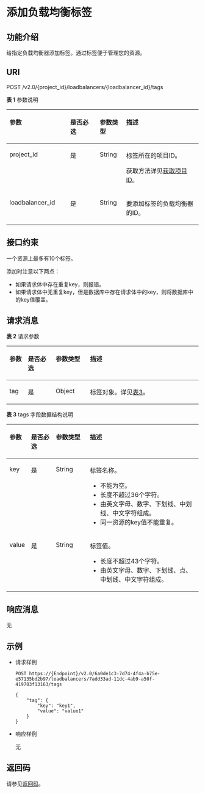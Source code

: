 # 添加负载均衡标签<a name="zh-cn_topic_0109852830"></a>

## 功能介绍<a name="zh-cn_topic_0101985069_section64730638115249"></a>

给指定负载均衡器添加标签。通过标签便于管理您的资源。

## URI<a name="zh-cn_topic_0101985069_section53003617115310"></a>

POST /v2.0/\{project\_id\}/loadbalancers/\{loadbalancer\_id\}/tags

**表 1**  参数说明

<a name="table33323423"></a>
<table><thead align="left"><tr id="row8420641"><th class="cellrowborder" valign="top" width="31.580000000000002%" id="mcps1.2.5.1.1"><p id="p10983320"><a name="p10983320"></a><a name="p10983320"></a>参数</p>
</th>
<th class="cellrowborder" valign="top" width="15.42%" id="mcps1.2.5.1.2"><p id="p17233719"><a name="p17233719"></a><a name="p17233719"></a>是否必选</p>
</th>
<th class="cellrowborder" valign="top" width="13.719999999999999%" id="mcps1.2.5.1.3"><p id="p4164548117122"><a name="p4164548117122"></a><a name="p4164548117122"></a>参数类型</p>
</th>
<th class="cellrowborder" valign="top" width="39.28%" id="mcps1.2.5.1.4"><p id="p53754023"><a name="p53754023"></a><a name="p53754023"></a>描述</p>
</th>
</tr>
</thead>
<tbody><tr id="row53906008171138"><td class="cellrowborder" valign="top" width="31.580000000000002%" headers="mcps1.2.5.1.1 "><p id="p16126074171144"><a name="p16126074171144"></a><a name="p16126074171144"></a>project_id</p>
</td>
<td class="cellrowborder" valign="top" width="15.42%" headers="mcps1.2.5.1.2 "><p id="p31143627171144"><a name="p31143627171144"></a><a name="p31143627171144"></a>是</p>
</td>
<td class="cellrowborder" valign="top" width="13.719999999999999%" headers="mcps1.2.5.1.3 "><p id="p39605860171144"><a name="p39605860171144"></a><a name="p39605860171144"></a>String</p>
</td>
<td class="cellrowborder" valign="top" width="39.28%" headers="mcps1.2.5.1.4 "><p id="p11184131"><a name="p11184131"></a><a name="p11184131"></a>标签所在的项目ID。</p>
<p id="p8222164914610"><a name="p8222164914610"></a><a name="p8222164914610"></a>获取方法详见<a href="获取项目ID.md">获取项目ID</a>。</p>
</td>
</tr>
<tr id="row1686321181111"><td class="cellrowborder" valign="top" width="31.580000000000002%" headers="mcps1.2.5.1.1 "><p id="p15863201114114"><a name="p15863201114114"></a><a name="p15863201114114"></a>loadbalancer_id</p>
</td>
<td class="cellrowborder" valign="top" width="15.42%" headers="mcps1.2.5.1.2 "><p id="p486381113115"><a name="p486381113115"></a><a name="p486381113115"></a>是</p>
</td>
<td class="cellrowborder" valign="top" width="13.719999999999999%" headers="mcps1.2.5.1.3 "><p id="p57281241445"><a name="p57281241445"></a><a name="p57281241445"></a>String</p>
</td>
<td class="cellrowborder" valign="top" width="39.28%" headers="mcps1.2.5.1.4 "><p id="p937914204113"><a name="p937914204113"></a><a name="p937914204113"></a>要添加标签的负载均衡器的ID。</p>
</td>
</tr>
</tbody>
</table>

## 接口约束<a name="zh-cn_topic_0101985069_section60866968115418"></a>

一个资源上最多有10个标签。

添加时注意以下两点：

-   如果请求体中存在重复key，则报错。
-   如果请求体中无重复key，但是数据库中存在请求体中的key，则将数据库中的key值覆盖。

## 请求消息<a name="zh-cn_topic_0101985069_section63626232115513"></a>

**表 2**  请求参数

<a name="zh-cn_topic_0101985069_table50726759115539"></a>
<table><thead align="left"><tr id="zh-cn_topic_0101985069_row18976657115539"><th class="cellrowborder" valign="top" width="9.59%" id="mcps1.2.5.1.1"><p id="zh-cn_topic_0101985069_p5676213115548"><a name="zh-cn_topic_0101985069_p5676213115548"></a><a name="zh-cn_topic_0101985069_p5676213115548"></a>参数</p>
</th>
<th class="cellrowborder" valign="top" width="14.469999999999999%" id="mcps1.2.5.1.2"><p id="zh-cn_topic_0101985069_p57120100115548"><a name="zh-cn_topic_0101985069_p57120100115548"></a><a name="zh-cn_topic_0101985069_p57120100115548"></a>是否必选</p>
</th>
<th class="cellrowborder" valign="top" width="17.86%" id="mcps1.2.5.1.3"><p id="zh-cn_topic_0101985069_p63325412115548"><a name="zh-cn_topic_0101985069_p63325412115548"></a><a name="zh-cn_topic_0101985069_p63325412115548"></a>参数类型</p>
</th>
<th class="cellrowborder" valign="top" width="58.08%" id="mcps1.2.5.1.4"><p id="zh-cn_topic_0101985069_p29084765115548"><a name="zh-cn_topic_0101985069_p29084765115548"></a><a name="zh-cn_topic_0101985069_p29084765115548"></a>描述</p>
</th>
</tr>
</thead>
<tbody><tr id="zh-cn_topic_0101985069_row54496294115539"><td class="cellrowborder" valign="top" width="9.59%" headers="mcps1.2.5.1.1 "><p id="zh-cn_topic_0101985069_p34643543115548"><a name="zh-cn_topic_0101985069_p34643543115548"></a><a name="zh-cn_topic_0101985069_p34643543115548"></a>tag</p>
</td>
<td class="cellrowborder" valign="top" width="14.469999999999999%" headers="mcps1.2.5.1.2 "><p id="zh-cn_topic_0101985069_p54663593115548"><a name="zh-cn_topic_0101985069_p54663593115548"></a><a name="zh-cn_topic_0101985069_p54663593115548"></a>是</p>
</td>
<td class="cellrowborder" valign="top" width="17.86%" headers="mcps1.2.5.1.3 "><p id="zh-cn_topic_0101985069_p65674899115548"><a name="zh-cn_topic_0101985069_p65674899115548"></a><a name="zh-cn_topic_0101985069_p65674899115548"></a>Object</p>
</td>
<td class="cellrowborder" valign="top" width="58.08%" headers="mcps1.2.5.1.4 "><p id="zh-cn_topic_0101985069_p18066622115548"><a name="zh-cn_topic_0101985069_p18066622115548"></a><a name="zh-cn_topic_0101985069_p18066622115548"></a>标签对象。详见<a href="#zh-cn_topic_0101985069_table3507237511564">表3</a>。</p>
</td>
</tr>
</tbody>
</table>

**表 3**  tags 字段数据结构说明

<a name="zh-cn_topic_0101985069_table3507237511564"></a>
<table><thead align="left"><tr id="zh-cn_topic_0101985069_row3238611511564"><th class="cellrowborder" valign="top" width="11.09%" id="mcps1.2.5.1.1"><p id="zh-cn_topic_0101985069_p52006935115616"><a name="zh-cn_topic_0101985069_p52006935115616"></a><a name="zh-cn_topic_0101985069_p52006935115616"></a>参数</p>
</th>
<th class="cellrowborder" valign="top" width="12.97%" id="mcps1.2.5.1.2"><p id="zh-cn_topic_0101985069_p51812215115616"><a name="zh-cn_topic_0101985069_p51812215115616"></a><a name="zh-cn_topic_0101985069_p51812215115616"></a>是否必选</p>
</th>
<th class="cellrowborder" valign="top" width="17.669999999999998%" id="mcps1.2.5.1.3"><p id="zh-cn_topic_0101985069_p36039867115616"><a name="zh-cn_topic_0101985069_p36039867115616"></a><a name="zh-cn_topic_0101985069_p36039867115616"></a>参数类型</p>
</th>
<th class="cellrowborder" valign="top" width="58.269999999999996%" id="mcps1.2.5.1.4"><p id="zh-cn_topic_0101985069_p33548108115616"><a name="zh-cn_topic_0101985069_p33548108115616"></a><a name="zh-cn_topic_0101985069_p33548108115616"></a>描述</p>
</th>
</tr>
</thead>
<tbody><tr id="zh-cn_topic_0101985069_row2415422611564"><td class="cellrowborder" valign="top" width="11.09%" headers="mcps1.2.5.1.1 "><p id="zh-cn_topic_0101985069_p59171954115616"><a name="zh-cn_topic_0101985069_p59171954115616"></a><a name="zh-cn_topic_0101985069_p59171954115616"></a>key</p>
</td>
<td class="cellrowborder" valign="top" width="12.97%" headers="mcps1.2.5.1.2 "><p id="zh-cn_topic_0101985069_p28199001115616"><a name="zh-cn_topic_0101985069_p28199001115616"></a><a name="zh-cn_topic_0101985069_p28199001115616"></a>是</p>
</td>
<td class="cellrowborder" valign="top" width="17.669999999999998%" headers="mcps1.2.5.1.3 "><p id="zh-cn_topic_0101985069_p2417707115616"><a name="zh-cn_topic_0101985069_p2417707115616"></a><a name="zh-cn_topic_0101985069_p2417707115616"></a>String</p>
</td>
<td class="cellrowborder" valign="top" width="58.269999999999996%" headers="mcps1.2.5.1.4 "><p id="p25114429911"><a name="p25114429911"></a><a name="p25114429911"></a>标签名称。</p>
<a name="ul5708182422218"></a><a name="ul5708182422218"></a><ul id="ul5708182422218"><li>不能为空。</li><li>长度不超过36个字符。</li><li>由英文字母、数字、下划线、中划线、中文字符组成。</li><li>同一资源的key值不能重复。</li></ul>
</td>
</tr>
<tr id="zh-cn_topic_0101985069_row214066011564"><td class="cellrowborder" valign="top" width="11.09%" headers="mcps1.2.5.1.1 "><p id="zh-cn_topic_0101985069_p22667626115616"><a name="zh-cn_topic_0101985069_p22667626115616"></a><a name="zh-cn_topic_0101985069_p22667626115616"></a>value</p>
</td>
<td class="cellrowborder" valign="top" width="12.97%" headers="mcps1.2.5.1.2 "><p id="zh-cn_topic_0101985069_p24138419115616"><a name="zh-cn_topic_0101985069_p24138419115616"></a><a name="zh-cn_topic_0101985069_p24138419115616"></a>是</p>
</td>
<td class="cellrowborder" valign="top" width="17.669999999999998%" headers="mcps1.2.5.1.3 "><p id="zh-cn_topic_0101985069_p9054957115616"><a name="zh-cn_topic_0101985069_p9054957115616"></a><a name="zh-cn_topic_0101985069_p9054957115616"></a>String</p>
</td>
<td class="cellrowborder" valign="top" width="58.269999999999996%" headers="mcps1.2.5.1.4 "><p id="p2051574616914"><a name="p2051574616914"></a><a name="p2051574616914"></a>标签值。</p>
<a name="ul17709124142210"></a><a name="ul17709124142210"></a><ul id="ul17709124142210"><li>长度不超过43个字符。</li><li>由英文字母、数字、下划线、点、中划线、中文字符组成。</li></ul>
</td>
</tr>
</tbody>
</table>

## 响应消息<a name="zh-cn_topic_0101985069_section15955578115757"></a>

无

## 示例<a name="section1119216512139"></a>

-   请求样例

    ```
    POST https://{Endpoint}/v2.0/6a0de1c3-7d74-4f4a-b75e-e57135bd2b97/loadbalancers/7add33ad-11dc-4ab9-a50f-419703f13163/tags
    
    {
        "tag": {
            "key": "key1", 
            "value": "value1"
        }
    }
    ```


-   响应样例

    无


## 返回码<a name="zh-cn_topic_0101985069_section503512012042"></a>

请参见[返回码](返回码.md)。

